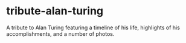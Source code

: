 # tribute-alan-turing
A tribute to Alan Turing featuring a timeline of his life, highlights of his accomplishments, and a number of photos.
